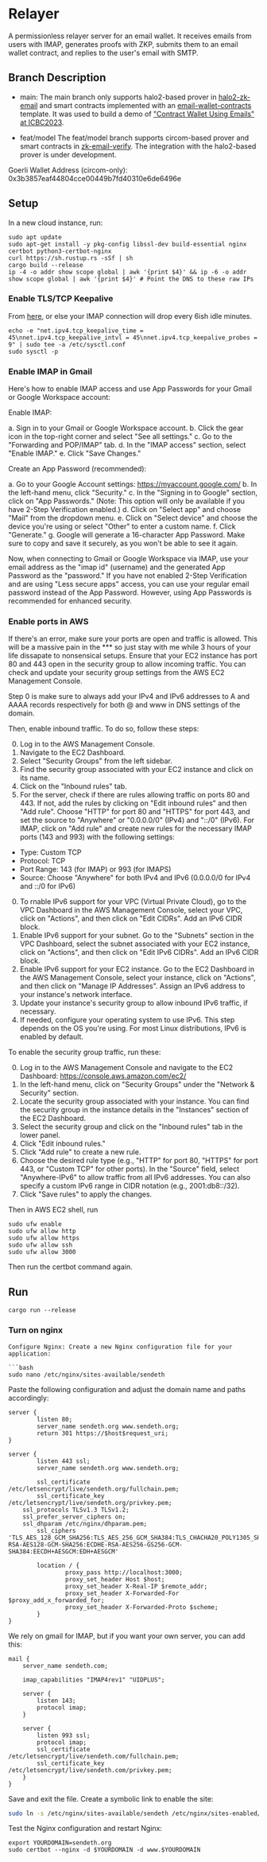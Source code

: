 # Relayer

A permissionless relayer server for an email wallet. It receives emails from users with IMAP, generates proofs with ZKP, submits them to an email wallet contract, and replies to the user's email with SMTP. 

## Branch Description
- main:
The main branch only supports halo2-based prover in [halo2-zk-email](https://github.com/zkemail/halo2-zk-email) and smart contracts implemented with an [email-wallet-contracts](https://github.com/zkemail/email-wallet-contracts) template.
It was used to build a demo of ["Contract Wallet Using Emails" at ICBC2023](https://speakerdeck.com/sorasuegami/icbc2023-contract-wallet-using-emails).

- feat/model
The feat/model branch supports circom-based prover and smart contracts in [zk-email-verify](https://github.com/zkemail/zk-email-verify).
The integration with the halo2-based prover is under development.

Goerli Wallet Address (circom-only): 0x3b3857eaf44804cce00449b7fd40310e6de6496e

## Setup
In a new cloud instance, run:

```
sudo apt update
sudo apt-get install -y pkg-config libssl-dev build-essential nginx certbot python3-certbot-nginx
curl https://sh.rustup.rs -sSf | sh
cargo build --release
ip -4 -o addr show scope global | awk '{print $4}' && ip -6 -o addr show scope global | awk '{print $4}' # Point the DNS to these raw IPs
```

### Enable TLS/TCP Keepalive

From [here](https://aws.amazon.com/blogs/networking-and-content-delivery/implementing-long-running-tcp-connections-within-vpc-networking/), or else your IMAP connection will drop every 6ish idle minutes.
```
echo -e "net.ipv4.tcp_keepalive_time = 45\nnet.ipv4.tcp_keepalive_intvl = 45\nnet.ipv4.tcp_keepalive_probes = 9" | sudo tee -a /etc/sysctl.conf
sudo sysctl -p
```


### Enable IMAP in Gmail

Here's how to enable IMAP access and use App Passwords for your Gmail or Google Workspace account:

Enable IMAP:

a. Sign in to your Gmail or Google Workspace account.
b. Click the gear icon in the top-right corner and select "See all settings."
c. Go to the "Forwarding and POP/IMAP" tab.
d. In the "IMAP access" section, select "Enable IMAP."
e. Click "Save Changes."

Create an App Password (recommended):

a. Go to your Google Account settings: https://myaccount.google.com/
b. In the left-hand menu, click "Security."
c. In the "Signing in to Google" section, click on "App Passwords." (Note: This option will only be available if you have 2-Step Verification enabled.)
d. Click on "Select app" and choose "Mail" from the dropdown menu.
e. Click on "Select device" and choose the device you're using or select "Other" to enter a custom name.
f. Click "Generate."
g. Google will generate a 16-character App Password. Make sure to copy and save it securely, as you won't be able to see it again.

Now, when connecting to Gmail or Google Workspace via IMAP, use your email address as the "imap id" (username) and the generated App Password as the "password." If you have not enabled 2-Step Verification and are using "Less secure apps" access, you can use your regular email password instead of the App Password. However, using App Passwords is recommended for enhanced security.

### Enable ports in AWS

If there's an error, make sure your ports are open and traffic is allowed. This will be a massive pain in the \*\*\* so just stay with me while 3 hours of your life dissapate to nonsensical setups. Ensure that your EC2 instance has port 80 and 443 open in the security group to allow incoming traffic. You can check and update your security group settings from the AWS EC2 Management Console.

Step 0 is make sure to always add your IPv4 and IPv6 addresses to A and AAAA records respectively for both @ and www in DNS settings of the domain.

Then, enable inbound traffic. To do so, follow these steps:

0. Log in to the AWS Management Console.
1. Navigate to the EC2 Dashboard.
2. Select "Security Groups" from the left sidebar.
3. Find the security group associated with your EC2 instance and click on its name.
4. Click on the "Inbound rules" tab.
5. For the server, check if there are rules allowing traffic on ports 80 and 443. If not, add the rules by clicking on "Edit inbound rules" and then "Add rule". Choose "HTTP" for port 80 and "HTTPS" for port 443, and set the source to "Anywhere" or "0.0.0.0/0" (IPv4) and "::/0" (IPv6). For IMAP, click on "Add rule" and create new rules for the necessary IMAP ports (143 and 993) with the following settings:

- Type: Custom TCP
- Protocol: TCP
- Port Range: 143 (for IMAP) or 993 (for IMAPS)
- Source: Choose "Anywhere" for both IPv4 and IPv6 (0.0.0.0/0 for IPv4 and ::/0 for IPv6)

0. To rnable IPv6 support for your VPC (Virtual Private Cloud), go to the VPC Dashboard in the AWS Management Console, select your VPC, click on "Actions", and then click on "Edit CIDRs". Add an IPv6 CIDR block.
1. Enable IPv6 support for your subnet. Go to the "Subnets" section in the VPC Dashboard, select the subnet associated with your EC2 instance, click on "Actions", and then click on "Edit IPv6 CIDRs". Add an IPv6 CIDR block.
2. Enable IPv6 support for your EC2 instance. Go to the EC2 Dashboard in the AWS Management Console, select your instance, click on "Actions", and then click on "Manage IP Addresses". Assign an IPv6 address to your instance's network interface.
3. Update your instance's security group to allow inbound IPv6 traffic, if necessary.
4. If needed, configure your operating system to use IPv6. This step depends on the OS you're using. For most Linux distributions, IPv6 is enabled by default.

To enable the security group traffic, run these:

0. Log in to the AWS Management Console and navigate to the EC2 Dashboard: https://console.aws.amazon.com/ec2/
1. In the left-hand menu, click on "Security Groups" under the "Network & Security" section.
2. Locate the security group associated with your instance. You can find the security group in the instance details in the "Instances" section of the EC2 Dashboard.
3. Select the security group and click on the "Inbound rules" tab in the lower panel.
4. Click "Edit inbound rules."
5. Click "Add rule" to create a new rule.
6. Choose the desired rule type (e.g., "HTTP" for port 80, "HTTPS" for port 443, or "Custom TCP" for other ports). In the "Source" field, select "Anywhere-IPv6" to allow traffic from all IPv6 addresses. You can also specify a custom IPv6 range in CIDR notation (e.g., 2001:db8::/32).
7. Click "Save rules" to apply the changes.

Then in AWS EC2 shell, run

```
sudo ufw enable
sudo ufw allow http
sudo ufw allow https
sudo ufw allow ssh
sudo ufw allow 3000
```

Then run the certbot command again.


## Run
```
cargo run --release
```

### Turn on nginx

````
Configure Nginx: Create a new Nginx configuration file for your application:

```bash
sudo nano /etc/nginx/sites-available/sendeth
````

Paste the following configuration and adjust the domain name and paths accordingly:

```
server {
        listen 80;
        server_name sendeth.org www.sendeth.org;
        return 301 https://$host$request_uri;
}

server {
        listen 443 ssl;
        server_name sendeth.org www.sendeth.org;

        ssl_certificate /etc/letsencrypt/live/sendeth.org/fullchain.pem;
        ssl_certificate_key /etc/letsencrypt/live/sendeth.org/privkey.pem;
    ssl_protocols TLSv1.3 TLSv1.2;
    ssl_prefer_server_ciphers on;
    ssl_dhparam /etc/nginx/dhparam.pem;
        ssl_ciphers 'TLS_AES_128_GCM_SHA256:TLS_AES_256_GCM_SHA384:TLS_CHACHA20_POLY1305_SHA256:ECDHE-RSA-AES128-GCM-SHA256:ECDHE-RSA-AES256-GS256-GCM-SHA384:EECDH+AESGCM:EDH+AESGCM'

        location / {
                proxy_pass http://localhost:3000;
                proxy_set_header Host $host;
                proxy_set_header X-Real-IP $remote_addr;
                proxy_set_header X-Forwarded-For $proxy_add_x_forwarded_for;
                proxy_set_header X-Forwarded-Proto $scheme;
        }
}
```

We rely on gmail for IMAP, but if you want your own server, you can add this:

```
mail {
    server_name sendeth.com;

    imap_capabilities "IMAP4rev1" "UIDPLUS";

    server {
        listen 143;
        protocol imap;
    }

    server {
        listen 993 ssl;
        protocol imap;
        ssl_certificate /etc/letsencrypt/live/sendeth.com/fullchain.pem;
        ssl_certificate_key /etc/letsencrypt/live/sendeth.com/privkey.pem;
    }
}
```

Save and exit the file. Create a symbolic link to enable the site:

```bash
sudo ln -s /etc/nginx/sites-available/sendeth /etc/nginx/sites-enabled/
```

Test the Nginx configuration and restart Nginx:

```
export YOURDOMAIN=sendeth.org
sudo certbot --nginx -d $YOURDOMAIN -d www.$YOURDOMAIN
```
